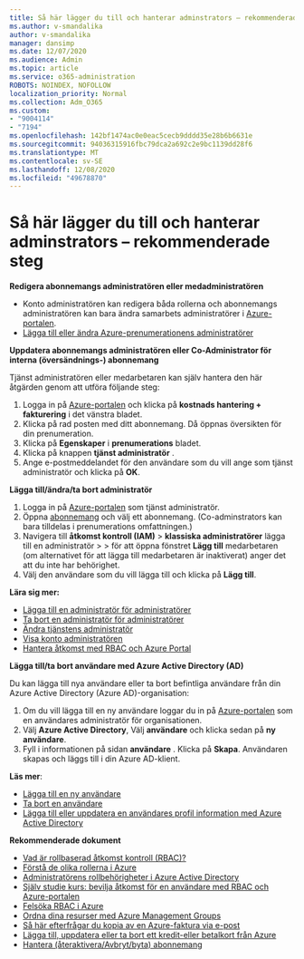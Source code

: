 ```yaml
---
title: Så här lägger du till och hanterar adminstrators – rekommenderade steg
ms.author: v-smandalika
author: v-smandalika
manager: dansimp
ms.date: 12/07/2020
ms.audience: Admin
ms.topic: article
ms.service: o365-administration
ROBOTS: NOINDEX, NOFOLLOW
localization_priority: Normal
ms.collection: Adm_O365
ms.custom:
- "9004114"
- "7194"
ms.openlocfilehash: 142bf1474ac0e0eac5cecb9dddd35e28b6b6631e
ms.sourcegitcommit: 94036315916fbc79dca2a692c2e9bc1139dd28f6
ms.translationtype: MT
ms.contentlocale: sv-SE
ms.lasthandoff: 12/08/2020
ms.locfileid: "49678870"
---
```

# <a name="how-to-add-and-manage-adminstrators---recommended-steps"></a>Så här lägger du till och hanterar adminstrators – rekommenderade steg

**Redigera abonnemangs administratören eller medadministratören**

- Konto administratören kan redigera båda rollerna och abonnemangs administratören kan bara ändra samarbets administratörer i [Azure-portalen](https://ms.portal.azure.com/#home).
- [Lägga till eller ändra Azure-prenumerationens administratörer](https://docs.microsoft.com/azure/cost-management-billing/manage/add-change-subscription-administrator)

**Uppdatera abonnemangs administratören eller Co-Administrator för interna (översändnings-) abonnemang**

Tjänst administratören eller medarbetaren kan själv hantera den här åtgärden genom att utföra följande steg:

1. Logga in på [Azure-portalen](https://ms.portal.azure.com/#home) och klicka på **kostnads hantering + fakturering** i det vänstra bladet.
2. Klicka på rad posten med ditt abonnemang. Då öppnas översikten för din prenumeration.
3. Klicka på **Egenskaper** i **prenumerations** bladet. 
4. Klicka på knappen **tjänst administratör** .
5. Ange e-postmeddelandet för den användare som du vill ange som tjänst administratör och klicka på **OK**.

**Lägga till/ändra/ta bort administratör**

1. Logga in på [Azure-portalen](https://ms.portal.azure.com/#home) som tjänst administratör.
2. Öppna [abonnemang](https://ms.portal.azure.com/#blade/Microsoft_Azure_Billing/SubscriptionsBlade) och välj ett abonnemang. (Co-adminstrators kan bara tilldelas i prenumerations omfattningen.)
3. Navigera till **åtkomst kontroll (IAM)**  >  **klassiska administratörer** lägga till en administratör  >    >   för att öppna fönstret **Lägg till** medarbetaren (om alternativet för att lägga till medarbetaren är inaktiverat) anger det att du inte har behörighet.
4. Välj den användare som du vill lägga till och klicka på **Lägg till**.

**Lära sig mer:**
- [Lägga till en administratör för administratörer](https://docs.microsoft.com/azure/role-based-access-control/classic-administrators)
- [Ta bort en administratör för administratörer](https://docs.microsoft.com/azure/role-based-access-control/classic-administrators)
- [Ändra tjänstens administratör](https://docs.microsoft.com/azure/role-based-access-control/classic-administrators)
- [Visa konto administratören](https://docs.microsoft.com/azure/role-based-access-control/classic-administrators)
- [Hantera åtkomst med RBAC och Azure Portal](https://docs.microsoft.com/azure/role-based-access-control/role-assignments-portal)

**Lägga till/ta bort användare med Azure Active Directory (AD)**

Du kan lägga till nya användare eller ta bort befintliga användare från din Azure Active Directory (Azure AD)-organisation:

1. Om du vill lägga till en ny användare loggar du in på [Azure-portalen](https://ms.portal.azure.com/#home) som en användares administratör för organisationen.
2. Välj **Azure Active Directory**, Välj **användare** och klicka sedan på **ny användare**.
3. Fyll i informationen på sidan **användare** . Klicka på **Skapa**. Användaren skapas och läggs till i din Azure AD-klient.

**Läs mer**:

- [Lägga till en ny användare](https://docs.microsoft.com/azure/active-directory/fundamentals/add-users-azure-active-directory)
- [Ta bort en användare](https://docs.microsoft.com/azure/active-directory/fundamentals/add-users-azure-active-directory)
- [Lägga till eller uppdatera en användares profil information med Azure Active Directory](https://docs.microsoft.com/azure/active-directory/fundamentals/active-directory-users-profile-azure-portal)

**Rekommenderade dokument**

- [Vad är rollbaserad åtkomst kontroll (RBAC)?](https://docs.microsoft.com/azure/role-based-access-control/overview)
- [Förstå de olika rollerna i Azure](https://docs.microsoft.com/azure/role-based-access-control/rbac-and-directory-admin-roles)
- [Administratörens rollbehörigheter i Azure Active Directory](https://docs.microsoft.com/azure/active-directory/roles/permissions-reference)
- [Själv studie kurs: bevilja åtkomst för en användare med RBAC och Azure-portalen](https://docs.microsoft.com/azure/role-based-access-control/quickstart-assign-role-user-portal)
- [Felsöka RBAC i Azure](https://docs.microsoft.com/azure/role-based-access-control/troubleshooting)
- [Ordna dina resurser med Azure Management Groups](https://docs.microsoft.com/azure/governance/management-groups/overview)
- [Så här efterfrågar du kopia av en Azure-faktura via e-post](https://azure.microsoft.com/en-us/blog/azure-email-invoices/)
- [Lägga till, uppdatera eller ta bort ett kredit-eller betalkort från Azure](https://docs.microsoft.com/azure/cost-management-billing/manage/change-credit-card)
- [Hantera (återaktivera/Avbryt/byta) abonnemang](https://docs.microsoft.com/azure/cost-management-billing/manage/subscription-disabled)




